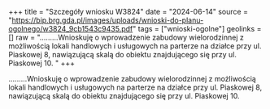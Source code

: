 +++
title = "Szczegóły wniosku W3824"
date = "2024-06-14"
source = "https://bip.brg.gda.pl/images/uploads/wnioski-do-planu-ogolnego/w3824_9cb1543c9435.pdf"
tags = ["wnioski-ogolne"]
geolinks = []
raw = ".........Wnioskuję o wprowadzenie zabudowy wielorodzinnej z możliwością lokali handlowych i usługowych na parterze na działce przy ul. Piaskowej 8, nawiązującą skalą do obiektu znajdującego się przy ul. Piaskowej 10. "
+++

.........Wnioskuję o wprowadzenie zabudowy wielorodzinnej z możliwością lokali
handlowych i usługowych na parterze na działce przy ul. Piaskowej 8, nawiązującą skalą do obiektu
znajdującego się przy ul. Piaskowej 10.



